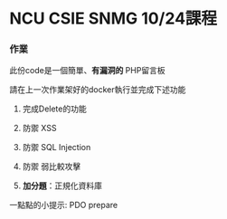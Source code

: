 # NCU CSIE SNMG 10/24課程
### 作業

此份code是一個簡單、**有漏洞的** PHP留言板

請在上一次作業架好的docker執行並完成下述功能

1. 完成Delete的功能
2. 防禦 XSS
3. 防禦 SQL Injection
4. 防禦 弱比較攻擊

5. **加分題**：正規化資料庫

一點點的小提示: PDO prepare
